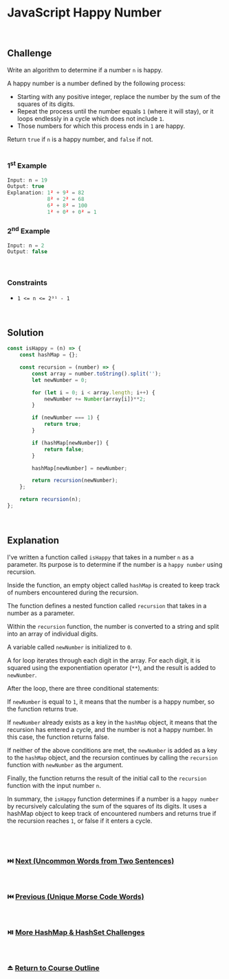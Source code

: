 # JavaScript Happy Number
<br/>

## Challenge
Write an algorithm to determine if a number `n` is happy.

A happy number is a number defined by the following process:

- Starting with any positive integer, replace the number by the sum of the squares of its digits.
- Repeat the process until the number equals `1` (where it will stay), or it loops endlessly in a cycle which does not include `1`.
- Those numbers for which this process ends in `1` are happy.

Return `true` if `n` is a happy number, and `false` if not.
<br/>
<br/>

### 1<sup>st</sup> Example

```JavaScript
Input: n = 19
Output: true
Explanation: 1² + 9² = 82
             8² + 2² = 68
             6² + 8² = 100
             1² + 0² + 0² = 1
```

### 2<sup>nd</sup> Example

```JavaScript
Input: n = 2
Output: false
```

<br/>

### Constraints

- `1 <= n <= 2³¹ - 1`

<br/>

## Solution

```JavaScript
const isHappy = (n) => {
    const hashMap = {};

    const recursion = (number) => {
        const array = number.toString().split('');
        let newNumber = 0;

        for (let i = 0; i < array.length; i++) {
            newNumber += Number(array[i])**2;
        }

        if (newNumber === 1) {
            return true;
        }

        if (hashMap[newNumber]) {
            return false;
        }

        hashMap[newNumber] = newNumber;

        return recursion(newNumber);
    };

    return recursion(n);
};
```

<br/>

## Explanation

I've written a function called `isHappy` that takes in a number `n` as a parameter. Its purpose is to determine if the number is a `happy number` using recursion.
<br/>

Inside the function, an empty object called `hashMap` is created to keep track of numbers encountered during the recursion.
<br/>

The function defines a nested function called `recursion` that takes in a number as a parameter.
<br/>

Within the `recursion` function, the number is converted to a string and split into an array of individual digits.
<br/>

A variable called `newNumber` is initialized to `0`.
<br/>

A for loop iterates through each digit in the array. For each digit, it is squared using the exponentiation operator (`**`), and the result is added to `newNumber`.
<br/>

After the loop, there are three conditional statements:
<br/>

If `newNumber` is equal to `1`, it means that the number is a happy number, so the function returns true.
<br/>

If `newNumber` already exists as a key in the `hashMap` object, it means that the recursion has entered a cycle, and the number is not a happy number. In this case, the function returns false.
<br/>

If neither of the above conditions are met, the `newNumber` is added as a key to the `hashMap` object, and the recursion continues by calling the `recursion` function with `newNumber` as the argument.
<br/>

Finally, the function returns the result of the initial call to the `recursion` function with the input number `n`.
<br/>

In summary, the `isHappy` function determines if a number is a `happy number` by recursively calculating the sum of the squares of its digits. It uses a hashMap object to keep track of encountered numbers and returns true if the recursion reaches `1`, or false if it enters a cycle.
<br/>
<br/>
<br/>
<br/>

### :next_track_button: [Next (Uncommon Words from Two Sentences)][Next]
<br/>

### :previous_track_button: [Previous (Unique Morse Code Words)][Previous]
<br/>

### :play_or_pause_button: [More HashMap & HashSet Challenges][More]
<br/>

### :eject_button: [Return to Course Outline][Return]
<br/>

[Next]: https://github.com/Superklok/JavaScriptHashMapsAndSets/blob/main/Sorting/JavaScriptUncommonWordsFromTwoSentences.md
[Previous]: https://github.com/Superklok/JavaScriptHashMapsAndSets/blob/main/Sorting/JavaScriptUniqueMorseCodeWords.md
[More]: https://github.com/Superklok/JavaScriptHashMapsAndSets
[Return]: https://github.com/Superklok/LearnJavaScript